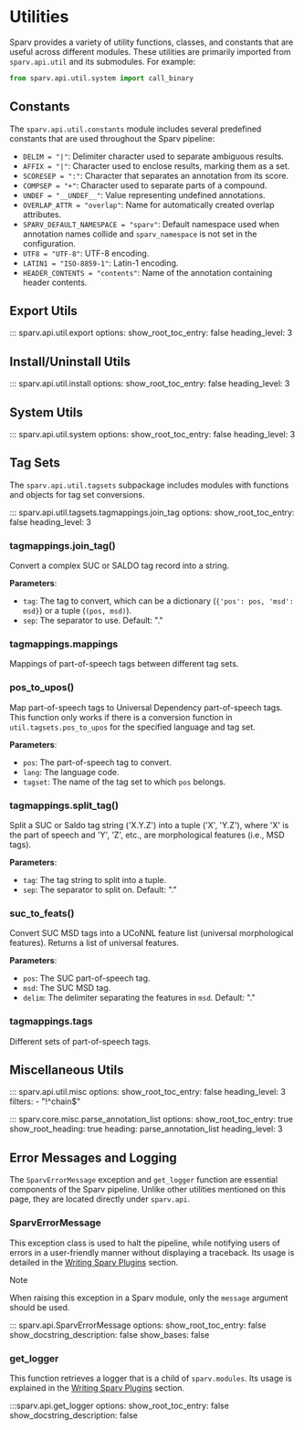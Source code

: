 # Utilities

Sparv provides a variety of utility functions, classes, and constants that are useful across different modules. These
utilities are primarily imported from `sparv.api.util` and its submodules. For example:

```python
from sparv.api.util.system import call_binary
```

## Constants

The `sparv.api.util.constants` module includes several predefined constants that are used throughout the Sparv pipeline:

- `DELIM = "|"`: Delimiter character used to separate ambiguous results.
- `AFFIX = "|"`: Character used to enclose results, marking them as a set.
- `SCORESEP = ":"`: Character that separates an annotation from its score.
- `COMPSEP = "+"`: Character used to separate parts of a compound.
- `UNDEF = "__UNDEF__"`: Value representing undefined annotations.
- `OVERLAP_ATTR = "overlap"`: Name for automatically created overlap attributes.
- `SPARV_DEFAULT_NAMESPACE = "sparv"`: Default namespace used when annotation names collide and `sparv_namespace` is not
  set in the configuration.
- `UTF8 = "UTF-8"`: UTF-8 encoding.
- `LATIN1 = "ISO-8859-1"`: Latin-1 encoding.
- `HEADER_CONTENTS = "contents"`: Name of the annotation containing header contents.

## Export Utils

::: sparv.api.util.export
    options:
      show_root_toc_entry: false
      heading_level: 3

## Install/Uninstall Utils

::: sparv.api.util.install
    options:
      show_root_toc_entry: false
      heading_level: 3

## System Utils

::: sparv.api.util.system
    options:
      show_root_toc_entry: false
      heading_level: 3

## Tag Sets

The `sparv.api.util.tagsets` subpackage includes modules with functions and objects for tag set conversions.

::: sparv.api.util.tagsets.tagmappings.join_tag
    options:
      show_root_toc_entry: false
      heading_level: 3

### tagmappings.join_tag()

Convert a complex SUC or SALDO tag record into a string.

**Parameters**:

- `tag`: The tag to convert, which can be a dictionary (`{'pos': pos, 'msd': msd}`) or a tuple (`(pos, msd)`).
- `sep`: The separator to use. Default: "."

### tagmappings.mappings

Mappings of part-of-speech tags between different tag sets.

### pos_to_upos()

Map part-of-speech tags to Universal Dependency part-of-speech tags. This function only works if there is a conversion
function in `util.tagsets.pos_to_upos` for the specified language and tag set.

**Parameters**:

- `pos`: The part-of-speech tag to convert.
- `lang`: The language code.
- `tagset`: The name of the tag set to which `pos` belongs.

### tagmappings.split_tag()

Split a SUC or Saldo tag string ('X.Y.Z') into a tuple ('X', 'Y.Z'), where 'X' is the part of speech and 'Y', 'Z', etc.,
are morphological features (i.e., MSD tags).

**Parameters**:

- `tag`: The tag string to split into a tuple.
- `sep`: The separator to split on. Default: "."

### suc_to_feats()

Convert SUC MSD tags into a UCoNNL feature list (universal morphological features). Returns a list of universal
features.

**Parameters**:

- `pos`: The SUC part-of-speech tag.
- `msd`: The SUC MSD tag.
- `delim`: The delimiter separating the features in `msd`. Default: "."

### tagmappings.tags

Different sets of part-of-speech tags.

## Miscellaneous Utils

::: sparv.api.util.misc
    options:
      show_root_toc_entry: false
      heading_level: 3
      filters:
        - "!^chain$"

::: sparv.core.misc.parse_annotation_list
    options:
      show_root_toc_entry: true
      show_root_heading: true
      heading: parse_annotation_list
      heading_level: 3

## Error Messages and Logging

The `SparvErrorMessage` exception and `get_logger` function are essential components of the Sparv pipeline. Unlike other
utilities mentioned on this page, they are located directly under `sparv.api`.

### SparvErrorMessage

This exception class is used to halt the pipeline, while notifying users of errors in a user-friendly manner without
displaying a traceback. Its usage is detailed in the [Writing Sparv Plugins](writing-sparv-plugins.md#error-messages)
section.

> [!NOTE]
> When raising this exception in a Sparv module, only the `message` argument should be used.

::: sparv.api.SparvErrorMessage
    options:
      show_root_toc_entry: false
      show_docstring_description: false
      show_bases: false

### get_logger

This function retrieves a logger that is a child of `sparv.modules`. Its usage is explained in the [Writing Sparv
Plugins](writing-sparv-plugins.md#logging) section.

:::sparv.api.get_logger
    options:
      show_root_toc_entry: false
      show_docstring_description: false
